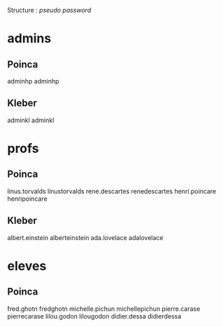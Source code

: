 Structure : *pseudo* *password*

# admins
## Poinca
adminhp adminhp

## Kleber
adminkl adminkl

# profs
## Poinca
linus.torvalds linustorvalds
rene.descartes renedescartes
henri.poincare henripoincare
## Kleber
albert.einstein alberteinstein
ada.lovelace adalovelace

# eleves
## Poinca
fred.ghotn fredghotn
michelle.pichun michellepichun
pierre.carase pierrecarase
lilou.godon lilougodon
didier.dessa didierdessa
